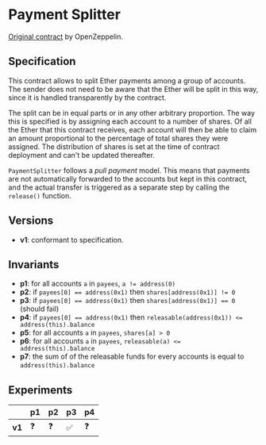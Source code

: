 # Payment Splitter
[Original contract](https://github.com/OpenZeppelin/openzeppelin-contracts/blob/master/contracts/finance/PaymentSplitter.sol) by OpenZeppelin.

## Specification
This contract allows to split Ether payments among a group of accounts. The
sender does not need to be aware that the Ether will be split in this way,
since it is handled transparently by the contract.
 
The split can be in equal parts or in any other arbitrary proportion. The way
this is specified is by assigning each account to a number of shares. Of all
the Ether that this contract receives, each account will then be able to
claim an amount proportional to the percentage of total shares they were
assigned. The distribution of shares is set at the time of contract
deployment and can't be updated thereafter.

`PaymentSplitter` follows a _pull payment_ model. This means that payments
are not automatically forwarded to the accounts but kept in this contract,
and the actual transfer is triggered as a separate step by calling the
`release()` function. 

## Versions
- **v1**: conformant to specification.

## Invariants
- **p1**: for all accounts `a` in `payees`, `a != address(0)`
- **p2**: if `payees[0] == address(0x1)` then `shares[address(0x1)] != 0`
- **p3**: if `payees[0] == address(0x1)` then `shares[address(0x1)] == 0` (should fail)
- **p4**: if `payees[0] == address(0x1)` then `releasable(address(0x1)) <= address(this).balance`
- **p5**: for all accounts `a` in `payees`, `shares[a] > 0`
- **p6**: for all accounts `a` in `payees`, `releasable(a) <= address(this).balance`
- **p7**: the sum of of the releasable funds for every accounts is equal to
  `address(this).balance`

## Experiments

|        | **p1**     | **p2**     | **p3**             | **p4**     |
| ------ | ---------- | ---------- | ------------------ | ---------- |
| **v1** | :question: | :question: | :white_check_mark: | :question: |
